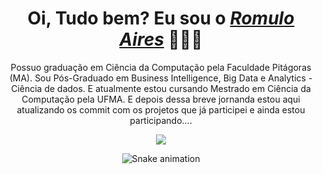 <div>
  <h1 align="center">Oi, Tudo bem? Eu sou o <a href="https://www.linkedin.com/in/romulo-aires-b91a0570/"><i>Romulo Aires</i></a> 🧑🏽‍💻</h1>
  <p align="center">Possuo graduação em Ciência da Computação pela Faculdade Pitágoras (MA). Sou Pós-Graduado em Business Intelligence, Big Data e Analytics - Ciência de dados. E atualmente estou cursando Mestrado em Ciência da Computação pela UFMA. 
    E depois dessa breve jornanda estou aqui atualizando os commit com os projetos que já participei e ainda estou participando....

<div align="center">

  <a href="https://www.linkedin.com/in/romulo-aires-b91a0570/" target="_blank"><img src="https://img.shields.io/badge/-LinkedIn-%230077B5?style=for-the-badge&logo=linkedin&logoColor=white" target="_blank"></a> 

<div align="center">
  
  ![Snake animation](https://github.com/danielbped/danielbped/blob/output/github-contribution-grid-snake.svg)
  
</div>

